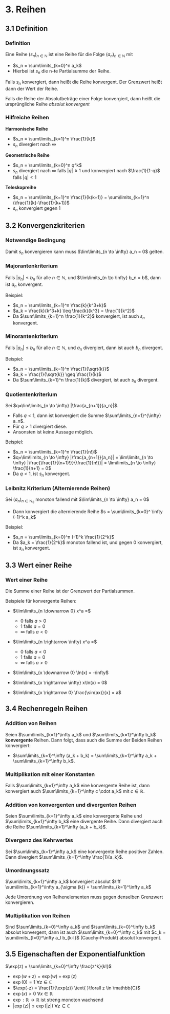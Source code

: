 # 3. Reihen

## 3.1 Definition

### Definition

Eine Reihe $(s_n)_{n \in \mathbb{N}}$ ist eine Reihe für die Folge $(a_n)_{n \in \mathbb{N}}$ mit

- $s_n = \sum\limits_{k=0}^n a_k$
- Hierbei ist $s_n$ die n-te Partialsumme der Reihe.

Falls $s_n$ konvergiert, dann heißt die Reihe konvergent. Der Grenzwert heißt dann der Wert der Reihe.

Falls die Reihe der Absolutbeträge einer Folge konvergiert, dann heißt die ursprüngliche Reihe _absolut konvergent_

### Hilfreiche Reihen

**Harmonische Reihe**

- $s_n = \sum\limits_{k=1}^n \frac{1}{k}$
- $s_n$ divergiert nach $\infty$

**Geometrische Reihe**

- $s_n = \sum\limits_{k=0}^n q^k$
- $s_n$ divergiert nach $\infty$ falls $|q| \geq 1$ und konvergiert nach $\frac{1}{1-q}$ falls $|q| < 1$

**Teleskopreihe**

- $s_n = \sum\limits_{k=1}^n \frac{1}{k(k+1)} = \sum\limits_{k=1}^n (\frac{1}{k}-\frac{1}{k+1})$
- $s_n$ konvergiert gegen 1

## 3.2 Konvergenzkriterien

### Notwendige Bedingung

Damit $s_n$ konvergieren kann muss $\lim\limits_{n \to \infty} a_n = 0$ gelten.

### Majorantenkriterium

Falls $|a_n| \leq b_n$ für alle $n \in \mathbb{N}$, und $\lim\limits_{n \to \infty} b_n = b$, dann ist $a_n$ konvergent.

Beispiel:

- $s_n = \sum\limits_{k=1}^n \frac{k}{k^3+k}$
- $a_k = \frac{k}{k^3+k} \leq \frac{k}{k^3} = \frac{1}{k^2}$
- Da $\sum\limits_{k=1}^n \frac{1}{k^2}$ konvergiert, ist auch $s_n$ konvergent.

### Minorantenkriterium

Falls $|a_n| \leq b_n$ für alle $n \in \mathbb{N}$, und $a_n$ divergiert, dann ist auch $b_n$ divergent.

Beispiel:

- $s_n = \sum\limits_{k=1}^n \frac{1}{\sqrt{k}}$
- $a_k = \frac{1}{\sqrt{k}} \geq \frac{1}{k}$
- Da $\sum\limits_{k=1}^n \frac{1}{k}$ divergiert, ist auch $s_n$ divergent.

### Quotientenkriterium

Sei $q=\lim\limits_{n \to \infty} |\frac{a_{n+1}}{a_n}|$.

- Falls $q < 1$, dann ist konvergiert die Summe $\sum\limits_{n=1}^{\infty} a_n$.
- Für $q > 1$ divergiert diese.
- Ansonsten ist keine Aussage möglich.

Beispiel:

- $s_n = \sum\limits_{k=1}^n \frac{1}{n!}$
- $q=\lim\limits_{n \to \infty} |\frac{a_{n+1}}{a_n}| = \lim\limits_{n \to \infty} |\frac{\frac{1}{(n+1)!}}{\frac{1}{n!}}| = \lim\limits_{n \to \infty} \frac{1}{n+1} = 0$
- Da $q < 1$, ist $s_n$ konvergent.

### Leibnitz Kriterium (Alternierende Reihen)

Sei $(a_n)_{n \in \mathbb{N_0}}$ monoton fallend mit $\lim\limits_{n \to \infty} a_n = 0$

- Dann konvergiert die alternierende Reihe $s = \sum\limits_{k=0}^ \infty (-1)^k a_k$

Beispiel:

- $s_n = \sum\limits_{k=0}^n (-1)^k \frac{1}{2^k}$
- Da $a_k = \frac{1}{2^k}$ monoton fallend ist, und gegen 0 konvergiert, ist $s_n$ konvergent.

## 3.3 Wert einer Reihe

### Wert einer Reihe

Die Summe einer Reihe ist der Grenzwert der Partialsummen.

Beispiele für konvergente Reihen:

- $\lim\limits_{n \downarrow 0} x^a =$

  - $0$ falls $a > 0$
  - $1$ falls $a = 0$
  - $\infty$ falls $a < 0$

- $\lim\limits_{n \rightarrow \infty} x^a =$

  - $0$ falls $a < 0$
  - $1$ falls $a = 0$
  - $\infty$ falls $a > 0$

- $\lim\limits_{x \downarrow 0} \ln(x) = -\infty$
- $\lim\limits_{x \rightarrow \infty} x\ln(x) = 0$

- $\lim\limits_{x \rightarrow 0} \frac{\sin(ax)}{x} = a$

## 3.4 Rechenregeln Reihen

### Addition von Reihen

Seien $\sum\limits_{k=1}^\infty a_k$ und $\sum\limits_{k=1}^\infty b_k$ **konvergente** Reihen. Dann folgt, dass auch die Summe der Beiden Reihen konvergiert:

- $\sum\limits_{k=1}^\infty (a_k + b_k) = \sum\limits_{k=1}^\infty a_k + \sum\limits_{k=1}^\infty b_k$.

### Multiplikation mit einer Konstanten

Falls $\sum\limits_{k=1}^\infty a_k$ eine konvergente Reihe ist, dann konvergiert auch $\sum\limits_{k=1}^\infty c \cdot a_k$ mit $c \in \mathbb{R}$.

### Addition von konvergenten und divergenten Reihen

Seien $\sum\limits_{k=1}^\infty a_k$ eine konvergente Reihe und $\sum\limits_{k=1}^\infty b_k$ eine divergente Reihe. Dann divergiert auch die Reihe $\sum\limits_{k=1}^\infty (a_k + b_k)$.

### Divergenz des Kehrwertes

Sei $\sum\limits_{k=1}^\infty a_k$ eine konvergente Reihe positiver Zahlen. Dann divergiert $\sum\limits_{k=1}^\infty \frac{1}{a_k}$.

### Umordnungssatz

$\sum\limits_{k=1}^\infty a_k$ konvergiert absolut $\iff \sum\limits_{k=1}^\infty a_{\sigma (k)} = \sum\limits_{k=1}^\infty a_k$

Jede Umordnung von Reihenelementen muss gegen denselben Grenzwert konvergieren.

### Multiplikation von Reihen

Sind $\sum\limits_{k=0}^\infty a_k$ und $\sum\limits_{k=0}^\infty b_k$ absolut konvergent, dann ist auch $\sum\limits_{k=0}^\infty c_k$ mit $c_k = \sum\limits_{l=0}^\infty a_l b_{k-l}$ (Cauchy-Produkt) absolut konvergent.

## 3.5 Eigenschaften der Exponentialfunktion

$\exp(z) = \sum\limits_{k=0}^\infty \frac{z^k}{k!}$

- $\exp(w+z) = \exp(w) + \exp(z)$
- $\exp(0) = 1 \text{ }\forall z \in \mathbb{C}$
- $\exp(-z) = \frac{1}{\exp(z)} \text{ }\forall z \in \mathbb{C}$
- $\exp(x) > 0 \text{ }\forall x \in \mathbb{R}$
- $\exp : \mathbb{R} \rightarrow \mathbb{R}$ ist streng monoton wachsend
- $|\exp(z)| \leq \exp(|z|)  \text{ }\forall z \in \mathbb{C}$
